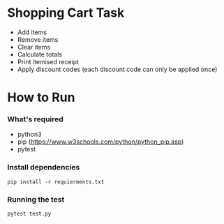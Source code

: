 # Shopping Cart Task
- Add items
- Remove items
- Clear items
- Calculate totals
- Print itemised receipt
- Apply discount codes (each discount code can only be applied once)




# How to Run 

### What's required 
- python3
- pip (https://www.w3schools.com/python/python_pip.asp)
- pytest


### Install dependencies
```
pip install -r requierments.txt
```




### Running the test 

```
pytest test.py 
```